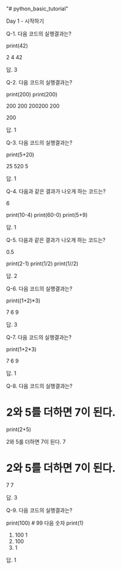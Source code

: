 "# python_basic_tutorial" 

Day 1 - 시작하기

Q-1. 다음 코드의 실행결과는?

print(42)

2
4
42

답. 3


Q-2. 다음 코드의 실행결과는?

print(200)
print(200)

200
200
200200
200

200

답. 1

Q-3. 다음 코드의 실행결과는?

print(5+20)

25
520
5

답. 1

Q-4. 다음과 같은 결과가 나오게 하는 코드는? 

6

print(10-4)
print(60-0)
print(5+9)

답. 1


Q-5. 다음과 같은 결과가 나오게 하는 코드는? 

0.5

print(2-1)
print(1/2)
print(1//2)

답. 2


Q-6. 다음 코드의 실행결과는?

print((1+2)*3)

7
6
9

답. 3


Q-7. 다음 코드의 실행결과는?

print(1+2*3)

7
6
9

답. 1


Q-8. 다음 코드의 실행결과는?

# 2와 5를 더하면 7이 된다.
print(2+5)

2와 5를 더하면 7이 된다.
7
# 2와 5를 더하면 7이 된다.
7
7

답. 3

Q-9. 다음 코드의 실행결과는?

print(100) # 99 다음 숫자
print(1)

1) 100
   1
2) 100
3) 1

답. 1
